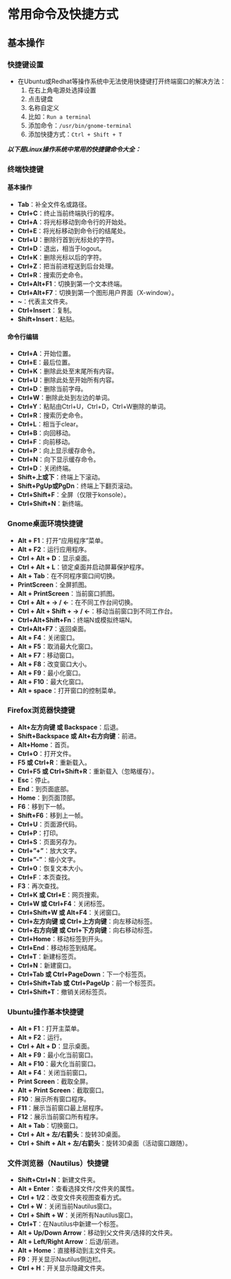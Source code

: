 # 常用命令及快捷方式

## 基本操作

### 快捷键设置

- 在Ubuntu或Redhat等操作系统中无法使用快捷键打开终端窗口的解决方法：
  1. 在右上角电源处选择设置
  2. 点击键盘
  3. 名称自定义
  4. 比如：`Run a terminal`
  5. 添加命令：`/usr/bin/gnome-terminal`
  6. 添加快捷方式：`Ctrl + Shift + T`

***以下是Linux操作系统中常用的快捷键命令大全：***

### 终端快捷键

#### 基本操作
- **Tab**：补全文件名或路径。
- **Ctrl+C**：终止当前终端执行的程序。
- **Ctrl+A**：将光标移动到命令行的开始处。
- **Ctrl+E**：将光标移动到命令行的结尾处。
- **Ctrl+U**：删除行首到光标处的字符。
- **Ctrl+D**：退出，相当于logout。
- **Ctrl+K**：删除光标以后的字符。
- **Ctrl+Z**：把当前进程送到后台处理。
- **Ctrl+R**：搜索历史命令。
- **Ctrl+Alt+F1**：切换到第一个文本终端。
- **Ctrl+Alt+F7**：切换到第一个图形用户界面（X-window）。
- **~**：代表主文件夹。
- **Ctrl+Insert**：复制。
- **Shift+Insert**：粘贴。

#### 命令行编辑
- **Ctrl+A**：开始位置。
- **Ctrl+E**：最后位置。
- **Ctrl+K**：删除此处至末尾所有内容。
- **Ctrl+U**：删除此处至开始所有内容。
- **Ctrl+D**：删除当前字母。
- **Ctrl+W**：删除此处到左边的单词。
- **Ctrl+Y**：粘贴由Ctrl+U，Ctrl+D，Ctrl+W删除的单词。
- **Ctrl+R**：搜索历史命令。
- **Ctrl+L**：相当于clear。
- **Ctrl+B**：向回移动。
- **Ctrl+F**：向前移动。
- **Ctrl+P**：向上显示缓存命令。
- **Ctrl+N**：向下显示缓存命令。
- **Ctrl+D**：关闭终端。
- **Shift+上或下**：终端上下滚动。
- **Shift+PgUp或PgDn**：终端上下翻页滚动。
- **Ctrl+Shift+F**：全屏（仅限于konsole）。
- **Ctrl+Shift+N**：新终端。

### Gnome桌面环境快捷键

- **Alt + F1**：打开“应用程序”菜单。
- **Alt + F2**：运行应用程序。
- **Ctrl + Alt + D**：显示桌面。
- **Ctrl + Alt + L**：锁定桌面并启动屏幕保护程序。
- **Alt + Tab**：在不同程序窗口间切换。
- **PrintScreen**：全屏抓图。
- **Alt + PrintScreen**：当前窗口抓图。
- **Ctrl + Alt + → / ←**：在不同工作台间切换。
- **Ctrl + Alt + Shift + → / ←**：移动当前窗口到不同工作台。
- **Ctrl+Alt+Shift+Fn**：终端N或模拟终端N。
- **Ctrl+Alt+F7**：返回桌面。
- **Alt + F4**：关闭窗口。
- **Alt + F5**：取消最大化窗口。
- **Alt + F7**：移动窗口。
- **Alt + F8**：改变窗口大小。
- **Alt + F9**：最小化窗口。
- **Alt + F10**：最大化窗口。
- **Alt + space**：打开窗口的控制菜单。

### Firefox浏览器快捷键

- **Alt+左方向键 或 Backspace**：后退。
- **Shift+Backspace 或 Alt+右方向键**：前进。
- **Alt+Home**：首页。
- **Ctrl+O**：打开文件。
- **F5 或 Ctrl+R**：重新载入。
- **Ctrl+F5 或 Ctrl+Shift+R**：重新载入（忽略缓存）。
- **Esc**：停止。
- **End**：到页面底部。
- **Home**：到页面顶部。
- **F6**：移到下一帧。
- **Shift+F6**：移到上一帧。
- **Ctrl+U**：页面源代码。
- **Ctrl+P**：打印。
- **Ctrl+S**：页面另存为。
- **Ctrl+”+”**：放大文字。
- **Ctrl+”-”**：缩小文字。
- **Ctrl+0**：恢复文本大小。
- **Ctrl+F**：本页查找。
- **F3**：再次查找。
- **Ctrl+K 或 Ctrl+E**：网页搜索。
- **Ctrl+W 或 Ctrl+F4**：关闭标签。
- **Ctrl+Shift+W 或 Alt+F4**：关闭窗口。
- **Ctrl+左方向键 或 Ctrl+上方向键**：向左移动标签。
- **Ctrl+右方向键 或 Ctrl+下方向键**：向右移动标签。
- **Ctrl+Home**：移动标签到开头。
- **Ctrl+End**：移动标签到结尾。
- **Ctrl+T**：新建标签页。
- **Ctrl+N**：新建窗口。
- **Ctrl+Tab 或 Ctrl+PageDown**：下一个标签页。
- **Ctrl+Shift+Tab 或 Ctrl+PageUp**：前一个标签页。
- **Ctrl+Shift+T**：撤销关闭标签页。

### Ubuntu操作基本快捷键

- **Alt + F1**：打开主菜单。
- **Alt + F2**：运行。
- **Ctrl + Alt + D**：显示桌面。
- **Alt + F9**：最小化当前窗口。
- **Alt + F10**：最大化当前窗口。
- **Alt + F4**：关闭当前窗口。
- **Print Screen**：截取全屏。
- **Alt + Print Screen**：截取窗口。
- **F10**：展示所有窗口程序。
- **F11**：展示当前窗口最上层程序。
- **F12**：展示当前窗口所有程序。
- **Alt + Tab**：切换窗口。
- **Ctrl + Alt + 左/右箭头**：旋转3D桌面。
- **Ctrl + Shift + Alt + 左/右箭头**：旋转3D桌面（活动窗口跟随）。

### 文件浏览器（Nautilus）快捷键

- **Shift+Ctrl+N**：新建文件夹。
- **Alt + Enter**：查看选择文件/文件夹的属性。
- **Ctrl + 1/2**：改变文件夹视图查看方式。
- **Ctrl + W**：关闭当前Nautilus窗口。
- **Ctrl + Shift + W**：关闭所有Nautilus窗口。
- **Ctrl+T**：在Nautilus中新建一个标签。
- **Alt + Up/Down Arrow**：移动到父文件夹/选择的文件夹。
- **Alt + Left/Right Arrow**：后退/前进。
- **Alt + Home**：直接移动到主文件夹。
- **F9**：开关显示Nautilus侧边栏。
- **Ctrl + H**：开关显示隐藏文件夹。
